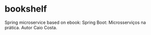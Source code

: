# bookshelf
Spring microservice based on ebook: Spring Boot: Microsserviços na prática. Autor Caio Costa.
